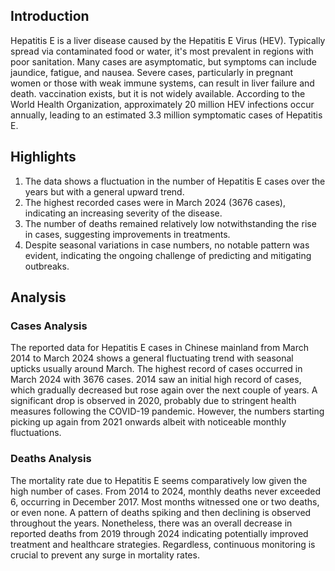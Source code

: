 ## Introduction

Hepatitis E is a liver disease caused by the Hepatitis E Virus (HEV). Typically spread via contaminated food or water, it's most prevalent in regions with poor sanitation. Many cases are asymptomatic, but symptoms can include jaundice, fatigue, and nausea. Severe cases, particularly in pregnant women or those with weak immune systems, can result in liver failure and death. vaccination exists, but it is not widely available. According to the World Health Organization, approximately 20 million HEV infections occur annually, leading to an estimated 3.3 million symptomatic cases of Hepatitis E.

## Highlights

1. The data shows a fluctuation in the number of Hepatitis E cases over the years but with a general upward trend.<br/>
2. The highest recorded cases were in March 2024 (3676 cases), indicating an increasing severity of the disease.<br/>
3. The number of deaths remained relatively low notwithstanding the rise in cases, suggesting improvements in treatments.<br/>
4. Despite seasonal variations in case numbers, no notable pattern was evident, indicating the ongoing challenge of predicting and mitigating outbreaks.<br/>

## Analysis

### Cases Analysis
The reported data for Hepatitis E cases in Chinese mainland from March 2014 to March 2024 shows a general fluctuating trend with seasonal upticks usually around March. The highest record of cases occurred in March 2024 with 3676 cases. 2014 saw an initial high record of cases, which gradually decreased but rose again over the next couple of years. A significant drop is observed in 2020, probably due to stringent health measures following the COVID-19 pandemic. However, the numbers starting picking up again from 2021 onwards albeit with noticeable monthly fluctuations.

### Deaths Analysis
The mortality rate due to Hepatitis E seems comparatively low given the high number of cases. From 2014 to 2024, monthly deaths never exceeded 6, occurring in December 2017. Most months witnessed one or two deaths, or even none. A pattern of deaths spiking and then declining is observed throughout the years. Nonetheless, there was an overall decrease in reported deaths from 2019 through 2024 indicating potentially improved treatment and healthcare strategies. Regardless, continuous monitoring is crucial to prevent any surge in mortality rates.

